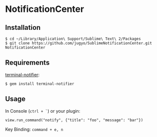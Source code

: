 NotificationCenter
========

## Installation

    $ cd ~/Library/Application\ Support/Sublime\ Text\ 2/Packages
    $ git clone https://github.com/jugyo/SublimeNotificationCenter.git NotificationCenter

## Requirements

[terminal-notifier](https://github.com/alloy/terminal-notifier):

    $ gem install terminal-notifier

## Usage

In Console (<code>ctrl + \`</code>) or your plugin:

    view.run_command("notify", {"title": "foo", "message": "bar"})

Key Binding: `command + e, n`
